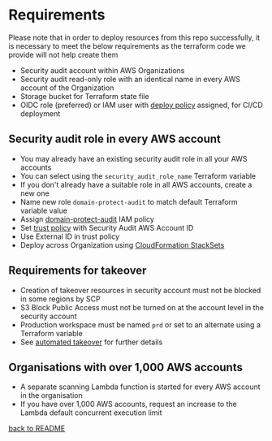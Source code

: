 # Requirements

Please note that in order to deploy resources from this repo successfully, it is necessary to meet the below requirements as the terraform code we provide will not help create them

* Security audit account within AWS Organizations
* Security audit read-only role with an identical name in every AWS account of the Organization
* Storage bucket for Terraform state file
* OIDC role (preferred) or IAM user with [deploy policy](../aws-iam-policies/domain-protect-deploy.json) assigned, for CI/CD deployment

## Security audit role in every AWS account

* You may already have an existing security audit role in all your AWS accounts
* You can select using the `security_audit_role_name` Terraform variable
* If you don't already have a suitable role in all AWS accounts, create a new one
* Name new role `domain-protect-audit` to match default Terraform variable value
* Assign [domain-protect-audit](../aws-iam-policies/domain-protect-audit.json) IAM policy
* Set [trust policy](../aws-iam-policies/domain-protect-audit-trust-external-id.json) with Security Audit AWS Account ID
* Use External ID in trust policy
* Deploy across  Organization using [CloudFormation StackSets](https://docs.aws.amazon.com/AWSCloudFormation/latest/UserGuide/what-is-cfnstacksets.html)

## Requirements for takeover

* Creation of takeover resources in security account must not be blocked in some regions by SCP
* S3 Block Public Access must not be turned on at the account level in the security account
* Production workspace must be named `prd` or set to an alternate using a Terraform variable
* See [automated takeover](automated-takeover.md) for further details

## Organisations with over 1,000 AWS accounts

* A separate scanning Lambda function is started for every AWS account in the organisation
* If you have over 1,000 AWS accounts, request an increase to the Lambda default concurrent execution limit

[back to README](../README.md)
